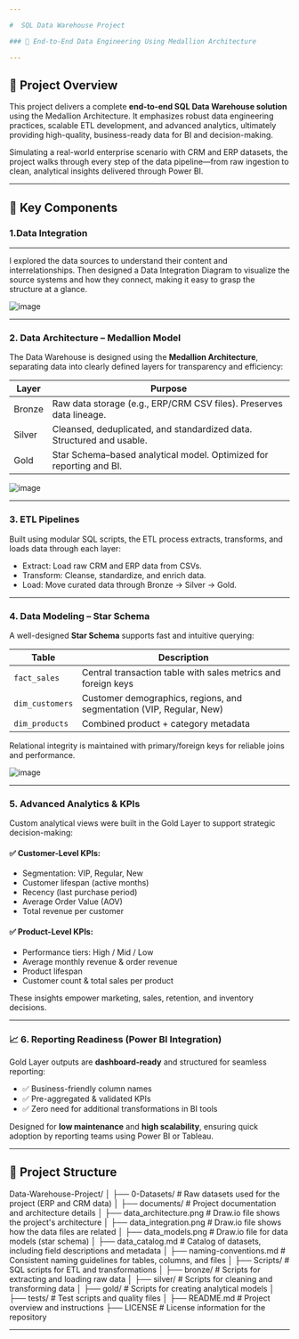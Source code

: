 ```yaml
---

#  SQL Data Warehouse Project

### 🎯 End-to-End Data Engineering Using Medallion Architecture

---
```


## 🚀 Project Overview

This project delivers a complete **end-to-end SQL Data Warehouse solution** using the Medallion Architecture. It emphasizes robust data engineering practices, scalable ETL development, and advanced analytics, ultimately providing high-quality, business-ready data for BI and decision-making.

Simulating a real-world enterprise scenario with CRM and ERP datasets, the project walks through every step of the data pipeline—from raw ingestion to clean, analytical insights delivered through Power BI.

---

## 🔧 Key Components

###  1.Data Integration
---
I explored the data sources to understand their content and interrelationships. Then designed a Data Integration Diagram to visualize the source systems and how they connect, making it easy to grasp the structure at a glance.

![image](https://github.com/user-attachments/assets/e46b6f64-b217-4394-a512-794635bd1fcf)


---

###  2. Data Architecture – Medallion Model

The Data Warehouse is designed using the **Medallion Architecture**, separating data into clearly defined layers for transparency and efficiency:

| Layer  | Purpose                                                               |
| -------| --------------------------------------------------------------------- |
| Bronze | Raw data storage (e.g., ERP/CRM CSV files). Preserves data lineage.   |
| Silver | Cleansed, deduplicated, and standardized data. Structured and usable. |
| Gold   | Star Schema–based analytical model. Optimized for reporting and BI.   |

![image](https://github.com/user-attachments/assets/fe21e514-fa89-47de-b842-6eb1423ae765)

---

###  3. ETL Pipelines

Built using modular SQL scripts, the ETL process extracts, transforms, and loads data through each layer:

* Extract: Load raw CRM and ERP data from CSVs.
* Transform: Cleanse, standardize, and enrich data.
* Load: Move curated data through Bronze → Silver → Gold.

---

###  4. Data Modeling – Star Schema

A well-designed **Star Schema** supports fast and intuitive querying:

| Table           | Description                                                          |
| --------------- | -------------------------------------------------------------------- |
| `fact_sales`    | Central transaction table with sales metrics and foreign keys        |
| `dim_customers` | Customer demographics, regions, and segmentation (VIP, Regular, New) |
| `dim_products`  | Combined product + category metadata                                 |

Relational integrity is maintained with primary/foreign keys for reliable joins and performance.

![image](https://github.com/user-attachments/assets/f35bc20b-4acf-4217-88ab-3fb15fc907b2)


---

###  5. Advanced Analytics & KPIs

Custom analytical views were built in the Gold Layer to support strategic decision-making:

#### ✅ Customer-Level KPIs:

* Segmentation: VIP, Regular, New
* Customer lifespan (active months)
* Recency (last purchase period)
* Average Order Value (AOV)
* Total revenue per customer

#### ✅ Product-Level KPIs:

* Performance tiers: High / Mid / Low
* Average monthly revenue & order revenue
* Product lifespan
* Customer count & total sales per product

These insights empower marketing, sales, retention, and inventory decisions.

---

### 📈 6. Reporting Readiness (Power BI Integration)

Gold Layer outputs are **dashboard-ready** and structured for seamless reporting:

* ✅ Business-friendly column names
* ✅ Pre-aggregated & validated KPIs
* ✅ Zero need for additional transformations in BI tools

Designed for **low maintenance** and **high scalability**, ensuring quick adoption by reporting teams using Power BI or Tableau.

---

## 📁 Project Structure

Data-Warehouse-Project/
│
├── 0-Datasets/                         # Raw datasets used for the project (ERP and CRM data)
│
├── documents/                        # Project documentation and architecture details
│   ├── data_architecture.png           # Draw.io file shows the project's architecture
│   ├── data_integration.png            # Draw.io file shows how the data files are related
│   ├── data_models.png                 # Draw.io file for data models (star schema)
│   ├── data_catalog.md                 # Catalog of datasets, including field descriptions and metadata
│   ├── naming-conventions.md           # Consistent naming guidelines for tables, columns, and files
│
├── Scripts/                # SQL scripts for ETL and transformations
│   ├── bronze/                         # Scripts for extracting and loading raw data
│   ├── silver/                         # Scripts for cleaning and transforming data
│   ├── gold/                           # Scripts for creating analytical models
│
├── tests/                            # Test scripts and quality files
│
├── README.md                           # Project overview and instructions
├── LICENSE                             # License information for the repository

---

